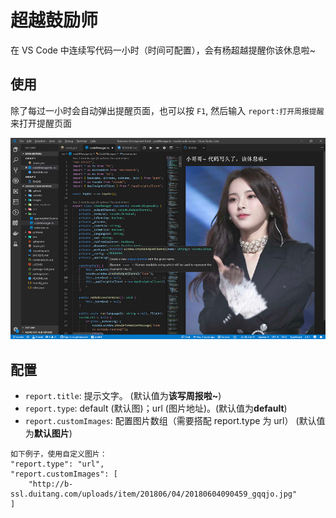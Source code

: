 # 超越鼓励师

在 VS Code 中连续写代码一小时（时间可配置），会有杨超越提醒你该休息啦~

## 使用

除了每过一小时会自动弹出提醒页面，也可以按 `F1`, 然后输入 `report:打开周报提醒`来打开提醒页面

![usage](images/usage.png)

## 配置

- `report.title`: 提示文字。 (默认值为**该写周报啦~**)
- `report.type`: default (默认图)；url (图片地址)。(默认值为**default**)
- `report.customImages`: 配置图片数组（需要搭配 report.type 为 url） (默认值为**默认图片**)

```
如下例子，使用自定义图片：
"report.type": "url",
"report.customImages": [
    "http://b-ssl.duitang.com/uploads/item/201806/04/20180604090459_gqqjo.jpg"
]
```

